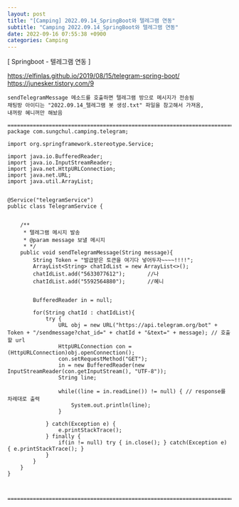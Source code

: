 ```yaml
---
layout: post
title: "[Camping] 2022.09.14_SpringBoot와 텔레그램 연동"
subtitle: "Camping 2022.09.14_SpringBoot와 텔레그램 연동"
date: 2022-09-16 07:55:38 +0900
categories: Camping
---
```

[ Springboot - 텔레그램 연동 ]


https://elfinlas.github.io/2019/08/15/telegram-spring-boot/
https://junesker.tistory.com/9



	sendTelegramMessage 메소드를 호출하면 텔레그램 방으로 메시지가 전송됨
	채팅방 아이디는 "2022.09.14_텔레그램 봇 생성.txt" 파일을 참고해서 가져옴,
	내꺼랑 혜니꺼만 해놨음
	
	=================================================================================================================
	package com.sungchul.camping.telegram;

	import org.springframework.stereotype.Service;

	import java.io.BufferedReader;
	import java.io.InputStreamReader;
	import java.net.HttpURLConnection;
	import java.net.URL;
	import java.util.ArrayList;


	@Service("telegramService")
	public class TelegramService {


		/**
		 * 텔레그램 메시지 발송
		 * @param message 보낼 메시지
		 * */
		public void sendTelegramMessage(String message){
			String Token = "발급받은 토큰을 여기다 넣어두자~~~~!!!!";
			ArrayList<String> chatIdList = new ArrayList<>();
			chatIdList.add("5633077612");       //나
			chatIdList.add("5592564880");       //혜니


			BufferedReader in = null;

			for(String chatId : chatIdList){
				try {
					URL obj = new URL("https://api.telegram.org/bot" + Token + "/sendmessage?chat_id=" + chatId + "&text=" + message); // 호출할 url
					HttpURLConnection con = (HttpURLConnection)obj.openConnection();
					con.setRequestMethod("GET");
					in = new BufferedReader(new InputStreamReader(con.getInputStream(), "UTF-8"));
					String line;

					while((line = in.readLine()) != null) { // response를 차례대로 출력
						System.out.println(line);
					}

				} catch(Exception e) {
					e.printStackTrace();
				} finally {
					if(in != null) try { in.close(); } catch(Exception e) { e.printStackTrace(); }
				}
			}
		}
	}



	=================================================================================================================
